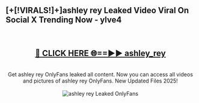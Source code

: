 <h2>[+[!VIRALS!]+]ashley rey Leaked Video Viral On Social X Trending Now - ylve4</h2>
<br>
<div align="center">
<h2><a href="https://libra.edu.pl?ashley_rey" rel="nofollow">🔴 CLICK HERE 🌐==►► ashley_rey</a></h2>
<br>
Get ashley rey OnlyFans leaked all content. Now you can access all videos and pictures of ashley rey OnlyFans. New Updated Files 2025!
<br>
<br>
<a href="https://libra.edu.pl?ashley_rey" rel="nofollow" data-target="animated-image.originalLink"><img src="https://i.ibb.co.com/WyWwxjT/player-gif2.gif" alt="ashley rey Leaked OnlyFans" style="max-width: 100%; display: inline-block;" data-target="animated-image.originalImage"></a>
</div>
<br>